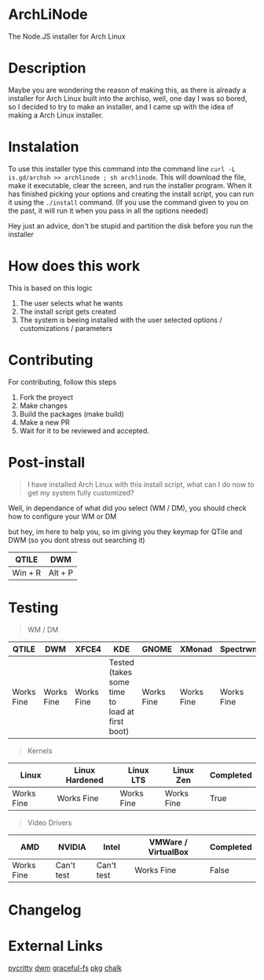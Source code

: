 # ArchLiNode
The Node.JS installer for Arch Linux

# Description
Maybe you are wondering the reason of making this, as there is already a installer for Arch Linux built into the archiso, well, one day I was so bored, so I decided to try to make an installer, and I came up with the idea of making a Arch Linux installer.

# Instalation
To use this installer type this command into the command line `curl -L is.gd/archsh >> archlinode ; sh archlinode`.
This will download the file, make it executable, clear the screen, and run the installer program.
When it has finished picking your options and creating the install script, you can run it using the `./install` command. (If you use the command given to you on the past, it will run it when you pass in all the options needed)

<p>Hey just an advice, don't be stupid and partition the disk before you run the installer</p>

# How does this work
This is based on this logic
1. The user selects what he wants
2. The install script gets created
3. The system is beeing installed with the user selected options / customizations / parameters

# Contributing
For contributing, follow this steps
1. Fork the proyect
2. Make changes
3. Build the packages (make build)
4. Make a new PR
5. Wait for it to be reviewed and accepted.

# Post-install
> I have installed Arch Linux with this install script, what can I do now to get my system fully customized?

<p>Well, in dependance of what did you select (WM / DM), you should check how to configure your WM or DM</p>
<p>but hey, im here to help you, so im giving you they keymap for QTile and DWM (so you dont stress out searching it)</p>

| QTILE   | DWM     |
|---------|---------|
| Win + R | Alt + P |

# Testing
> WM / DM

| QTILE      | DWM        | XFCE4      | KDE                                            | GNOME      | XMonad    | Spectrwm   | Completed |
|------------|------------|------------|------------------------------------------------|------------|-----------|------------|----------|
| Works Fine | Works Fine | Works Fine | Tested (takes some time to load at first boot) | Works Fine | Works Fine| Works Fine | True      |

> Kernels

| Linux      | Linux Hardened | Linux LTS  | Linux Zen  | Completed |
|------------|----------------|------------|------------|-----------|
| Works Fine | Works Fine     | Works Fine | Works Fine | True      |

> Video Drivers

| AMD        | NVIDIA     | Intel      | VMWare / VirtualBox | Completed |
|------------|------------|------------|---------------------|-----------|
| Works Fine | Can't test | Can't test | Works Fine          | False     |


# Changelog

# External Links
[pycritty](https://github.com/antoniosarosi/pycritty)
[dwm](https://github.com/antoniosarosi/dwm)
[graceful-fs](https://github.com/isaacs/node-graceful-fs)
[pkg](https://github.com/vercel/pkg)
[chalk](https://github.com/chalk/chalk)
